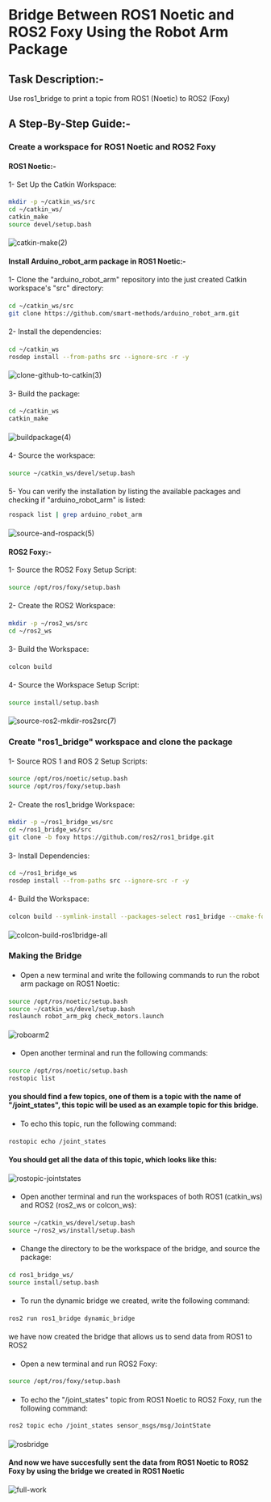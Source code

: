 # Bridge Between ROS1 Noetic and ROS2 Foxy Using the Robot Arm Package
#### 
## Task Description:-
Use ros1_bridge to print a topic from ROS1 (Noetic) to ROS2 (Foxy)
####
## A Step-By-Step Guide:-
### Create a workspace for ROS1 Noetic and ROS2 Foxy
####
#### ROS1 Noetic:-
1- Set Up the Catkin Workspace:
#### 
```bash
mkdir -p ~/catkin_ws/src
cd ~/catkin_ws/
catkin_make
source devel/setup.bash
```
#### 
![catkin-make(2)](https://github.com/user-attachments/assets/a71a3f49-c8f2-4dc0-8f74-0a4e7eb04cdf)
#### 
#### Install Arduino_robot_arm package in ROS1 Noetic:-
#### 
1- Clone the "arduino_robot_arm" repository into the just created Catkin workspace's "src" directory:
####
```bash
cd ~/catkin_ws/src
git clone https://github.com/smart-methods/arduino_robot_arm.git
```
#### 
2- Install the dependencies:
#### 
```bash
cd ~/catkin_ws
rosdep install --from-paths src --ignore-src -r -y
```
#### 
![clone-github-to-catkin(3)](https://github.com/user-attachments/assets/7f1d16ee-1ec2-4236-93c2-5b949738b8a4)
#### 
3- Build the package:
#### 
```bash
cd ~/catkin_ws
catkin_make
```
#### 
![buildpackage(4)](https://github.com/user-attachments/assets/ae5a5876-a1cd-42c0-b3c4-05e407f58a23)
#### 
4- Source the workspace:
#### 
```bash
source ~/catkin_ws/devel/setup.bash
```
#### 
5- You can verify the installation by listing the available packages and checking if "arduino_robot_arm" is listed:
```bash
rospack list | grep arduino_robot_arm
```
#### 
![source-and-rospack(5)](https://github.com/user-attachments/assets/6608bd25-ffeb-4ceb-b2c4-2b0901fec642)
#### 
#### ROS2 Foxy:-
1- Source the ROS2 Foxy Setup Script:
####
```bash
source /opt/ros/foxy/setup.bash
```
#### 
2- Create the ROS2 Workspace:
#### 
```bash
mkdir -p ~/ros2_ws/src
cd ~/ros2_ws
```
#### 
3- Build the Workspace:
####
```bash
colcon build
```
#### 
4- Source the Workspace Setup Script:
#### 
```bash
source install/setup.bash
```
#### 
![source-ros2-mkdir-ros2src(7)](https://github.com/user-attachments/assets/9c74ee4e-a97f-45bf-9833-4565549fdf23)
#### 
### Create "ros1_bridge" workspace and clone the package
#### 
1- Source ROS 1 and ROS 2 Setup Scripts:
#### 
```bash
source /opt/ros/noetic/setup.bash
source /opt/ros/foxy/setup.bash
```
#### 
2- Create the ros1_bridge Workspace:
#### 
```bash
mkdir -p ~/ros1_bridge_ws/src
cd ~/ros1_bridge_ws/src
git clone -b foxy https://github.com/ros2/ros1_bridge.git
```
#### 
3- Install Dependencies:
#### 
```bash
cd ~/ros1_bridge_ws
rosdep install --from-paths src --ignore-src -r -y
```
#### 
4- Build the Workspace:
#### 
```bash
colcon build --symlink-install --packages-select ros1_bridge --cmake-force-configure
```
#### 
![colcon-build-ros1bridge-all](https://github.com/user-attachments/assets/c1023ace-d54f-46a6-8fca-1f60141ce9e4)
#### 
### Making the Bridge
#### 
- Open a new terminal and write the following commands to run the robot arm package on ROS1 Noetic:
#### 
```bash
source /opt/ros/noetic/setup.bash
source ~/catkin_ws/devel/setup.bash
roslaunch robot_arm_pkg check_motors.launch
```
#### 
![roboarm2](https://github.com/user-attachments/assets/935f2c73-1360-4b54-bd8e-f43241fcab12)
#### 
- Open another terminal and run the following commands:
####
```bash
source /opt/ros/noetic/setup.bash
rostopic list
```
#### 
#### you should find a few topics, one of them is a topic with the name of "/joint_states", this topic will be used as an example topic for this bridge.
#### 
- To echo this topic, run the following command:
#### 
```bash
rostopic echo /joint_states
```
####
#### You should get all the data of this topic, which looks like this:
#### 
![rostopic-jointstates](https://github.com/user-attachments/assets/442a5d77-deb8-4f8c-8420-7aba12c7639f)
#### 
- Open another terminal and run the workspaces of both ROS1 (catkin_ws) and ROS2 (ros2_ws or colcon_ws):
#### 
```bash
source ~/catkin_ws/devel/setup.bash
source ~/ros2_ws/install/setup.bash
```
####
- Change the directory to be the workspace of the bridge, and source the package:
####
```bash
cd ros1_bridge_ws/
source install/setup.bash
```
#### 
- To run the dynamic bridge we created, write the following command:
#### 
```bash
ros2 run ros1_bridge dynamic_bridge
```
#### 
we have now created the bridge that allows us to send data from ROS1 to ROS2
#### 
- Open a new terminal and run ROS2 Foxy:
#### 
```bash
source /opt/ros/foxy/setup.bash
```
#### 
- To echo the "/joint_states" topic from ROS1 Noetic to ROS2 Foxy, run the following command:
#### 
```bash
ros2 topic echo /joint_states sensor_msgs/msg/JointState
```
#### 
![rosbridge](https://github.com/user-attachments/assets/9e21ebd9-e816-49d6-83da-f9e91b275004)
#### 
#### And now we have succesfully sent the data from ROS1 Noetic to ROS2 Foxy by using the bridge we created in ROS1 Noetic
#### 
![full-work](https://github.com/user-attachments/assets/e7c34344-49c3-49fc-965d-66f820417dee)
#### 
